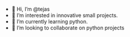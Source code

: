 - 👋 Hi, I’m @tejas
- 👀 I’m interested in innovative small projects.
- 🌱 I’m currently learning python.
- 💞️ I’m looking to collaborate on python projects
  

<!---
Niranjan0312/Niranjan0312 is a ✨ special ✨ repository because its `README.md` (this file) appears on your GitHub profile.
You can click the Preview link to take a look at your changes.
--->
